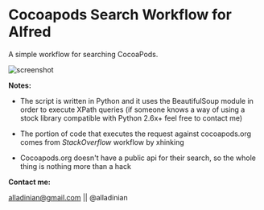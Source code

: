 Cocoapods Search Workflow for Alfred
================================

A simple workflow for searching CocoaPods.

![screenshot](http://f.cl.ly/items/2n0Y0i302u1q1h472a0y/ACPscr.png)

**Notes:**

- The script is written in Python and it uses the BeautifulSoup module in order to execute XPath queries (if someone knows a way of using a stock library compatible with Python 2.6x+ feel free to contact me)

- The portion of code that executes the request against cocoapods.org comes from _StackOverflow_ workflow by xhinking
- Cocoapods.org doesn't have a public api for their search, so the whole thing is nothing more than a hack

**Contact me:**

alladinian@gmail.com || @alladinian
